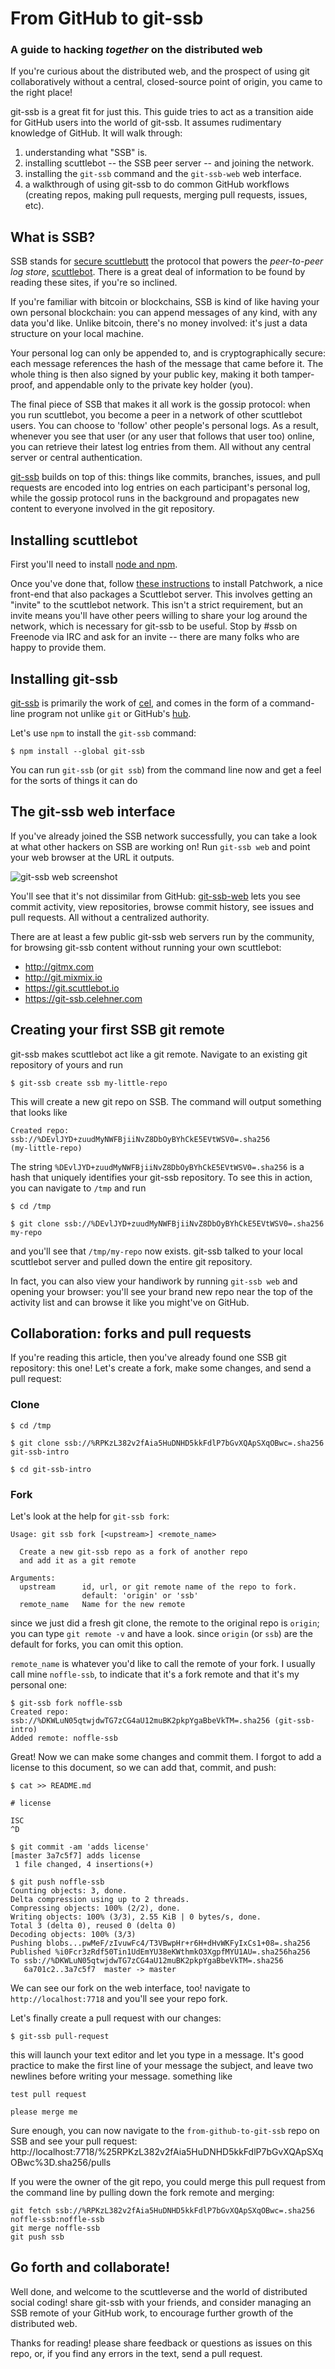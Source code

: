 # From GitHub to git-ssb
### A guide to hacking *together* on the distributed web

If you're curious about the distributed web, and the prospect of using git
collaboratively without a central, closed-source point of origin, you came to
the right place!

git-ssb is a great fit for just this. This guide tries to act as a transition
aide for GitHub users into the world of git-ssb. It assumes rudimentary
knowledge of GitHub. It will walk through:

1. understanding what "SSB" is.
2. installing scuttlebot -- the SSB peer server -- and joining the network.
3. installing the `git-ssb` command and the `git-ssb-web` web interface.
4. a walkthrough of using git-ssb to do common GitHub workflows (creating repos,
   making pull requests, merging pull requests, issues, etc).


## What is SSB?

SSB stands for [secure scuttlebutt](https://github.com/ssbc/secure-scuttlebutt)
the protocol that powers the *peer-to-peer log store*,
[scuttlebot](http://scuttlebot.io). There is a great deal of information to be
found by reading these sites, if you're so inclined.

If you're familiar with bitcoin or blockchains, SSB is kind of like having your
own personal blockchain: you can append messages of any kind, with any data
you'd like. Unlike bitcoin, there's no money involved: it's just a data
structure on your local machine.

Your personal log can only be appended to, and is cryptographically secure: each
message references the hash of the message that came before it. The whole thing
is then also signed by your public key, making it both tamper-proof, and
appendable only to the private key holder (you).

The final piece of SSB that makes it all work is the gossip protocol: when you
run scuttlebot, you become a peer in a network of other scuttlebot users. You
can choose to 'follow' other people's personal logs. As a result, whenever you
see that user (or any user that follows that user too) online, you can retrieve
their latest log entries from them. All without any central server or central
authentication.

[git-ssb](http://gitmx.com/%25n92DiQh7ietE%2BR%2BX%2FI403LQoyf2DtR3WQfCkDKlheQU%3D.sha256)
builds on top of this: things like commits, branches, issues, and pull requests
are encoded into log entries on each participant's personal log, while the gossip
protocol runs in the background and propagates new content to everyone involved
in the git repository.


## Installing scuttlebot

First you'll need to install [node and npm](https://nodejs.org).

Once you've done that, follow [these
instructions](https://ssbc.github.io/patchwork/) to install Patchwork, a nice
front-end that also packages a Scuttlebot server. This involves getting an
"invite" to the scuttlebot network. This isn't a strict requirement, but an
invite means you'll have other peers willing to share your log around the
network, which is necessary for git-ssb to be useful. Stop by #ssb on Freenode
via IRC and ask for an invite -- there are many folks who are happy to provide
them.


## Installing git-ssb

[git-ssb](http://gitmx.com/%25n92DiQh7ietE%2BR%2BX%2FI403LQoyf2DtR3WQfCkDKlheQU%3D.sha256)
is primarily the work of
[cel](http://gitmx.com/%40f%2F6sQ6d2CMxRUhLpspgGIulDxDCwYD7DzFzPNr7u5AU%3D.ed25519),
and comes in the form of a command-line program not unlike `git` or GitHub's
[hub](https://github.com/github/hub).

Let's use `npm` to install the `git-ssb` command:

```
$ npm install --global git-ssb
```

You can run `git-ssb` (or `git ssb`) from the command line now and get a feel
for the sorts of things it can do


## The git-ssb web interface

If you've already joined the SSB network successfully, you can take a look at
what other hackers on SSB are working on! Run `git-ssb web` and point your web
browser at the URL it outputs.

![git-ssb web screenshot](http://gitmx.com/%25q5d5Du%2B9WkaSdjc8aJPZm%2BjMrqgo0tmfR%2BRcX5ZZ6H4%3D.sha256/raw/b3fa523aaaf02c61131da1d45a8f1b1174e4ef5e/static/screenshot-user-activity.png)

You'll see that it's not dissimilar from GitHub:
[git-ssb-web](http://gitmx.com/%25q5d5Du%2B9WkaSdjc8aJPZm%2BjMrqgo0tmfR%2BRcX5ZZ6H4%3D.sha256)
lets you see commit activity, view repositories, browse commit history, see
issues and pull requests. All without a centralized authority.

There are at least a few public git-ssb web servers run by the community, for
browsing git-ssb content without running your own scuttlebot:
- http://gitmx.com
- http://git.mixmix.io
- https://git.scuttlebot.io
- https://git-ssb.celehner.com


## Creating your first SSB git remote

git-ssb makes scuttlebot act like a git remote. Navigate to an existing git
repository of yours and run

```
$ git-ssb create ssb my-little-repo
```

This will create a new git repo on SSB. The command will output something that
looks like

```
Created repo: ssb://%DEvlJYD+zuudMyNWFBjiiNvZ8DbOyBYhCkE5EVtWSV0=.sha256
(my-little-repo)
```

The string `%DEvlJYD+zuudMyNWFBjiiNvZ8DbOyBYhCkE5EVtWSV0=.sha256` is a hash that
uniquely identifies your git-ssb repository. To see this in action, you can
navigate to `/tmp` and run

```
$ cd /tmp

$ git clone ssb://%DEvlJYD+zuudMyNWFBjiiNvZ8DbOyBYhCkE5EVtWSV0=.sha256 my-repo
```

and you'll see that `/tmp/my-repo` now exists. git-ssb talked to your local
scuttlebot server and pulled down the entire git repository.

In fact, you can also view your handiwork by running `git-ssb web` and opening
your browser: you'll see your brand new repo near the top of the activity list
and can browse it like you might've on GitHub.


## Collaboration: forks and pull requests

If you're reading this article, then you've already found one SSB git
repository: this one! Let's create a fork, make some changes, and send a pull
request:

### Clone

```
$ cd /tmp

$ git clone ssb://%RPKzL382v2fAia5HuDNHD5kkFdlP7bGvXQApSXqOBwc=.sha256 git-ssb-intro

$ cd git-ssb-intro
```

### Fork

Let's look at the help for `git-ssb fork`:

```
Usage: git ssb fork [<upstream>] <remote_name>

  Create a new git-ssb repo as a fork of another repo
  and add it as a git remote

Arguments:
  upstream      id, url, or git remote name of the repo to fork.
                default: 'origin' or 'ssb'
  remote_name   Name for the new remote
```

since we just did a fresh git clone, the remote to the original repo is
`origin`; you can type `git remote -v` and have a look. since `origin` (or
`ssb`) are the default for forks, you can omit this option.

`remote_name` is whatever you'd like to call the remote of your fork. I usually
call mine `noffle-ssb`, to indicate that it's a fork remote and that it's my
personal one:

```
$ git-ssb fork noffle-ssb
Created repo: ssb://%DKWLuN05qtwjdwTG7zCG4aU12muBK2pkpYgaBbeVkTM=.sha256 (git-ssb-intro)
Added remote: noffle-ssb
```

Great! Now we can make some changes and commit them. I forgot to add a license
to this document, so we can add that, commit, and push:

```
$ cat >> README.md

# license

ISC
^D

$ git commit -am 'adds license'
[master 3a7c5f7] adds license
 1 file changed, 4 insertions(+)

$ git push noffle-ssb
Counting objects: 3, done.
Delta compression using up to 2 threads.
Compressing objects: 100% (2/2), done.
Writing objects: 100% (3/3), 2.55 KiB | 0 bytes/s, done.
Total 3 (delta 0), reused 0 (delta 0)
Decoding objects: 100% (3/3)
Pushing blobs...pwMeF/zIvuwFc4/T3VBwpHr+r6H+dHvWKFyIxCs1+08=.sha256
Published %i0Fcr3zRdf50Tin1UdEmYU38eKWthmkO3XgpfMYU1AU=.sha256ha256
To ssb://%DKWLuN05qtwjdwTG7zCG4aU12muBK2pkpYgaBbeVkTM=.sha256
   6a701c2..3a7c5f7  master -> master
```

We can see our fork on the web interface, too! navigate to
`http://localhost:7718` and you'll see your repo fork.

Let's finally create a pull request with our changes:

```
$ git-ssb pull-request
```

this will launch your text editor and let you type in a message. It's good
practice to make the first line of your message the subject, and leave two
newlines before writing your message. something like

```
test pull request

please merge me
```

Sure enough, you can now navigate to the `from-github-to-git-ssb` repo on SSB
and see your pull request:
http://localhost:7718/%25RPKzL382v2fAia5HuDNHD5kkFdlP7bGvXQApSXqOBwc%3D.sha256/pulls

If you were the owner of the git repo, you could merge this pull request from
the command line by pulling down the fork remote and merging:

```
git fetch ssb://%RPKzL382v2fAia5HuDNHD5kkFdlP7bGvXQApSXqOBwc=.sha256 noffle-ssb:noffle-ssb
git merge noffle-ssb
git push ssb
```

## Go forth and collaborate!

Well done, and welcome to the scuttleverse and the world of distributed social
coding! share git-ssb with your friends, and consider managing an SSB remote of
your GitHub work, to encourage further growth of the distributed web.

Thanks for reading! please share feedback or questions as issues on this repo,
or, if you find any errors in the text, send a pull request.

